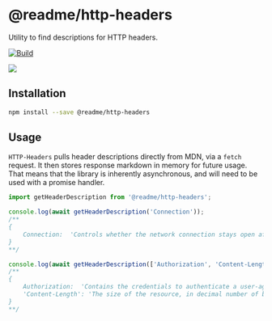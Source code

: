 # @readme/http-headers

Utility to find descriptions for HTTP headers.

[![Build](https://github.com/readmeio/http-status-codes/workflows/CI/badge.svg)](https://github.com/readmeio/http-headers)

[![](https://d3vv6lp55qjaqc.cloudfront.net/items/1M3C3j0I0s0j3T362344/Untitled-2.png)](https://readme.io)

## Installation

```sh
npm install --save @readme/http-headers
```

## Usage

`HTTP-Headers` pulls header descriptions directly from MDN, via a `fetch` request. It then stores response markdown in memory for future usage. That means that the library is inherently asynchronous, and will need to be used with a promise handler.

```js
import getHeaderDescription from '@readme/http-headers';

console.log(await getHeaderDescription('Connection'));
/**
{
    Connection:  'Controls whether the network connection stays open after the current transaction finishes.',
}
**/

console.log(await getHeaderDescription(['Authorization', 'Content-Length']));
/**
{
    Authorization:  'Contains the credentials to authenticate a user-agent with a server.',
    'Content-Length': 'The size of the resource, in decimal number of bytes.',
}
**/
```
